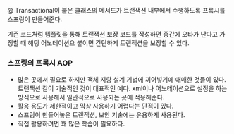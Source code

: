 @ Transactional이 붙은 클래스의 메서드가 트랜잭션 내부에서 수행하도록 프록시를 스프링이 만들어준다.

기존 코드처럼 템플릿을 통해 트랜잭션 보장 코드를 작성하면 중간에 오타가 난다고 가정할 때 해덩 어노테이션으 붙이면 간단하게 트랜잭션을 보장할 수 있다.

### 스프링의 프록시 AOP

- 많은 곳에서 필요로 하지만 객체 지향 설계 기법에 끼어넣기에 애매한 것들이 있다. 트랜잭션 같이 기술적인 것이 대표적인 예다.
  xml이나 어노테이션으로 설정을 하는 방식으로 사용해서 일관적으로 사용되는 곳에 적용해준다.
- 활용 용도가 제한적이고 막상 사용하기 어렵다는 단점이 있다.
- 스프링이 만들어놓은 트랜잭션, 보안 기술에는 유용하게 사용된다.
- 직접 활용하려면 꽤 많은 학습이 필요하다.
